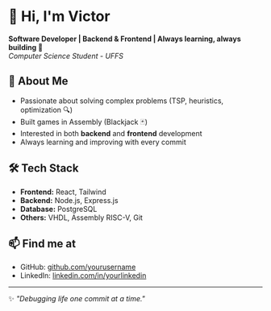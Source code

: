 # 👋 Hi, I'm Victor  

**Software Developer | Backend & Frontend | Always learning, always building 🚀**  
*Computer Science Student - UFFS*  

## 🌱 About Me
- Passionate about solving complex problems (TSP, heuristics, optimization 🔍)  
- Built games in Assembly (Blackjack 🃏)  
- Interested in both **backend** and **frontend** development  
- Always learning and improving with every commit  

## 🛠️ Tech Stack
- **Frontend:** React, Tailwind  
- **Backend:** Node.js, Express.js  
- **Database:** PostgreSQL  
- **Others:** VHDL, Assembly RISC-V, Git  

## 📫 Find me at
- GitHub: [github.com/yourusername](https://github.com/yourusername)  
- LinkedIn: [linkedin.com/in/yourlinkedin](https://linkedin.com/in/yourlinkedin)  

---
✨ *"Debugging life one commit at a time."*  
